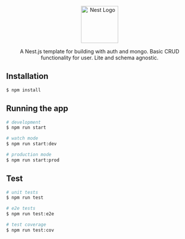 <p align="center">
  <a href="http://nestjs.com/" target="blank"><img src="https://www.fernandoboza.com/Logo.svg" heigh="auto" width="100" alt="Nest Logo" /></a>
</p>

<p align="center">A Nest.js template for building with auth and mongo. Basic CRUD functionality for user. 
Lite and schema agnostic.</p>


## Installation

```bash
$ npm install
```

## Running the app

```bash
# development
$ npm run start

# watch mode
$ npm run start:dev

# production mode
$ npm run start:prod
```

## Test

```bash
# unit tests
$ npm run test

# e2e tests
$ npm run test:e2e

# test coverage
$ npm run test:cov
```


